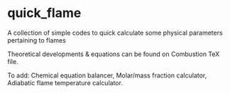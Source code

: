 # quick_flame
 A collection of simple codes to quick calculate some physical parameters pertaining to flames
 
 Theoretical developments & equations can be found on Combustion TeX file.
 
 To add: Chemical equation balancer, Molar/mass fraction calculator, Adiabatic flame temperature calculator.
